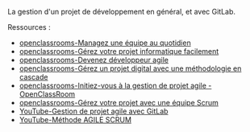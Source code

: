 La gestion d'un projet de développement en général, et avec GitLab.

Ressources : 

* [openclassrooms-Managez une équipe au quotidien](https://openclassrooms.com/fr/courses/8107676-managez-une-equipe-au-quotidien)
* [openclassrooms-Gérez votre projet informatique facilement](https://openclassrooms.com/fr/courses/4192086-gerez-votre-projet-informatique-facilement)
* [openclassrooms-Devenez développeur agile](https://openclassrooms.com/fr/courses/7693926-devenez-developpeur-agile)
* [openclassrooms-Gérez un projet digital avec une méthodologie en cascade
](https://openclassrooms.com/fr/courses/4296701-gerez-un-projet-digital-avec-une-methodologie-en-cascade)
* [openclassrooms-Initiez-vous à la gestion de projet agile - OpenClassRoom](https://openclassrooms.com/fr/courses/4507926-initiez-vous-a-la-gestion-de-projet-agile)
* [openclassrooms-Gérez votre projet avec une équipe Scrum](https://openclassrooms.com/fr/courses/4511226-gerez-votre-projet-avec-une-equipe-scrum)
* [YouTube-Gestion de projet agile avec GitLab](https://www.youtube.com/watch?v=wX2j8On2U8w)
* [YouTube-Méthode AGILE SCRUM](https://youtu.be/anZcEIQlpoY?si=IkU07GGGUwbDPfsr)